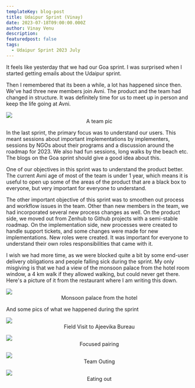 ```yaml
---
templateKey: blog-post
title: Udaipur Sprint (Vinay)
date: 2023-07-18T09:00:00.000Z
author: Vinay Venu
description:
featuredpost: false
tags:
  - Udaipur Sprint 2023 July
---
```


It feels like yesterday that we had our Goa sprint. I was surprised when I started getting emails about the Udaipur sprint. 

Then I remembered that its been a while, a lot has happened since then. We've had three new members join Avni. The product and the team had changed in structure. It was definitely time for us to meet up in person and keep the life going at Avni.

![](/img/2023-07-18-udaipur-sprint-vinay/team-pic.jpeg)
<span style="display:flex;justify-content:center;">A team pic</span>

In the last sprint, the primary focus was to understand our users. This meant sessions about important implementations by implementers, sessions by NGOs about their programs and a discussion around the roadmap for 2023. We also had fun sessions, long walks by the beach etc. The blogs on the Goa sprint should give a good idea about this.  

One of our objectives in this sprint was to understand the product better. The current Avni age of most of the team is under 1 year, which means it is useful to open up some of the areas of the product that are a black box to everyone, but very important for everyone to understand.

The other important objective of this sprint was to smoothen out process and workflow issues in the team. Other than new members in the team, we had incorporated several new process changes as well. On the product side, we moved out from Zenhub to Github projects with a semi-stable roadmap. On the implementation side, new processes were created to handle support tickets, and some changes were made for new implementations. New roles were created. It was important for everyone to understand their own roles responsibilities that came with it. 

I wish we had more time, as we were blocked quite a bit by some end-user delivery obligations and people falling sick during the sprint. My only misgiving is that we had a view of the monsoon palace from the hotel room window, a 4 km walk if they allowed walking, but could never get there. Here's a picture of it from the restaurant where I am writing this down. 

![](/img/2023-07-18-udaipur-sprint-vinay/monsoon-palace.jpeg)
<span style="display:flex;justify-content:center;">Monsoon palace from the hotel</span>

And some pics of what we happened during the sprint

![](/img/2023-07-18-udaipur-sprint-vinay/field-visit.jpeg)
<span style="display:flex;justify-content:center;">Field Visit to Ajeevika Bureau</span>

![](/img/2023-07-18-udaipur-sprint-vinay/pairing-session.jpeg)
<span style="display:flex;justify-content:center;">Focused pairing</span>

![](/img/2023-07-18-udaipur-sprint-vinay/team-outing.jpeg)
<span style="display:flex;justify-content:center;">Team Outing</span>

![](/img/2023-07-18-udaipur-sprint-vinay/eat-out.jpeg)
<span style="display:flex;justify-content:center;">Eating out</span>
